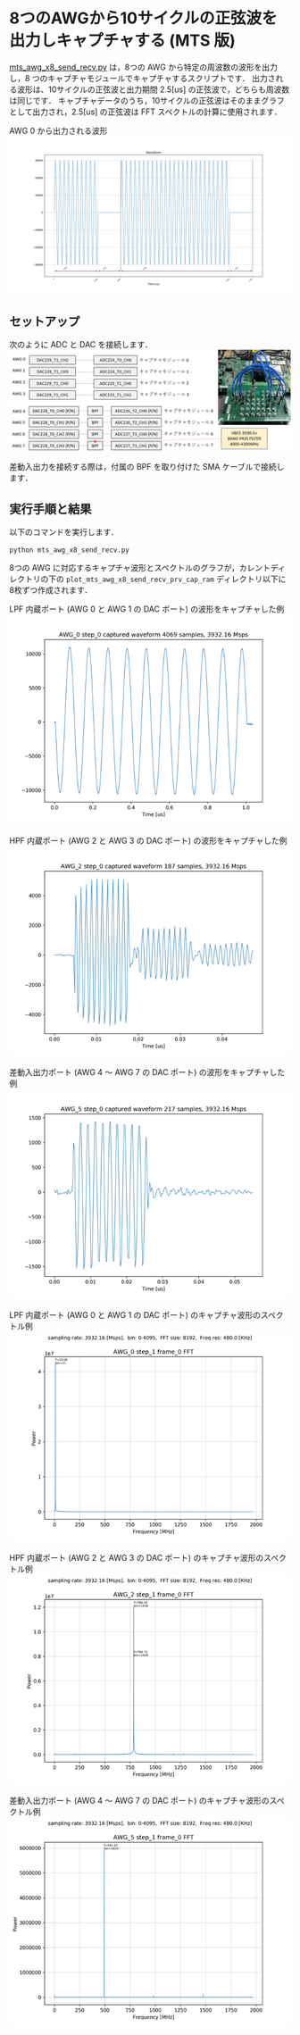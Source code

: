 # 8つのAWGから10サイクルの正弦波を出力しキャプチャする (MTS 版)

[mts_awg_x8_send_recv.py](../mts_awg_x8_send_recv.py) は，8つの AWG から特定の周波数の波形を出力し，8 つのキャプチャモジュールでキャプチャするスクリプトです．
出力される波形は、10サイクルの正弦波と出力期間 2.5[us] の正弦波で，どちらも周波数は同じです．
キャプチャデータのうち，10サイクルの正弦波はそのままグラフとして出力され，2.5[us] の正弦波は FFT スペクトルの計算に使用されます．

AWG 0 から出力される波形  
![AWG 0 から出力される波形](images/awg_0_waveform.png)

## セットアップ

次のように ADC と DAC を接続します．  
![セットアップ](../../docs/images/awg-x8-setup.png)

差動入出力を接続する際は，付属の BPF を取り付けた SMA ケーブルで接続します．

## 実行手順と結果

以下のコマンドを実行します．

```
python mts_awg_x8_send_recv.py
```

8つの AWG に対応するキャプチャ波形とスペクトルのグラフが，カレントディレクトリの下の `plot_mts_awg_x8_send_recv_prv_cap_ram` ディレクトリ以下に8枚ずつ作成されます．

LPF 内蔵ポート (AWG 0 と AWG 1 の DAC ポート) の波形をキャプチャした例  
![LPF 内蔵ポートのキャプチャの波形例](images/AWG_0_step_0_captured.png)

HPF 内蔵ポート (AWG 2 と AWG 3 の DAC ポート) の波形をキャプチャした例  
![HPF 内蔵ポートのキャプチャの波形例](images/AWG_2_step_0_captured.png)

差動入出力ポート (AWG 4 〜 AWG 7 の DAC ポート) の波形をキャプチャした例  
![差動入出力ポートのキャプチャの波形例](images/AWG_5_step_0_captured.png)

LPF 内蔵ポート (AWG 0 と AWG 1 の DAC ポート) のキャプチャ波形のスペクトル例  
![LPF 内蔵ポートのキャプチャ波形のスペクトル例](images/AWG_0_step_1_frame_0_FFT_abs.png)

HPF 内蔵ポート (AWG 2 と AWG 3 の DAC ポート) のキャプチャ波形のスペクトル例  
![HPF 内蔵ポートのキャプチャ波形のスペクトル例](images/AWG_2_step_1_frame_0_FFT_abs.png)

差動入出力ポート (AWG 4 〜 AWG 7 の DAC ポート) のキャプチャ波形のスペクトル例  
![差動入出力ポートのキャプチャ波形のスペクトル例](images/AWG_5_step_1_frame_0_FFT_abs.png)
